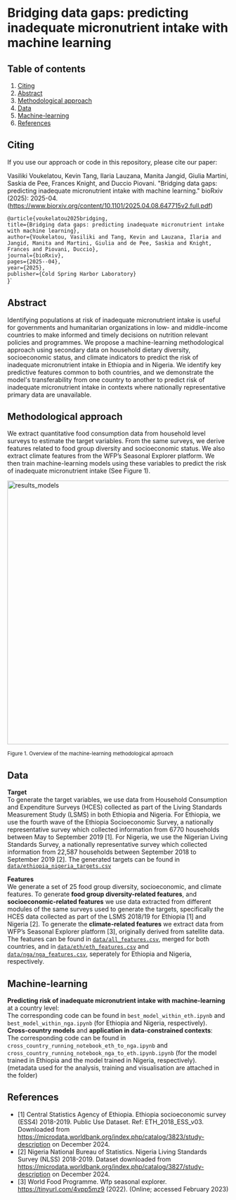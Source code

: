 # Bridging data gaps: predicting inadequate micronutrient intake with machine learning 

## Table of contents  
1. [Citing](#Citing)
2. [Abstract](#Abstract)
3. [Methodological approach](#Method)
4. [Data](#Data)
5. [Machine-learning](#ML)
6. [References](#References)

## Citing
<a name="Citing"/>

If you use our approach or code in this repository, please cite our paper:

Vasiliki Voukelatou, Kevin Tang, Ilaria Lauzana, Manita Jangid, Giulia Martini, Saskia de Pee, Frances Knight, and Duccio Piovani. "Bridging data gaps: predicting inadequate micronutrient intake with machine learning." bioRxiv (2025): 2025-04.
 <br/>
(https://www.biorxiv.org/content/10.1101/2025.04.08.647715v2.full.pdf)

`@article{voukelatou2025bridging, `<br/>
  `title={Bridging data gaps: predicting inadequate micronutrient intake with machine learning},`<br/>
  `author={Voukelatou, Vasiliki and Tang, Kevin and Lauzana, Ilaria and Jangid, Manita and Martini, Giulia and de Pee, Saskia and Knight, Frances and Piovani, Duccio},`<br/>
 `journal={bioRxiv},`<br/>
  `pages={2025--04},`<br/>
  `year={2025},`<br/>
  `publisher={Cold Spring Harbor Laboratory}`<br/>
}`

## Abstract
<a name="Abstract"></a>

Identifying populations at risk of inadequate micronutrient intake is useful for governments and humanitarian organizations in low- and middle-income countries to make informed and timely decisions on nutrition relevant policies and programmes. We propose a machine-learning methodological approach using secondary data on household dietary diversity, socioeconomic status, and climate indicators to predict the risk of inadequate micronutrient intake in Ethiopia and in Nigeria. We identify key predictive features common to both countries, and  we demonstrate the model's transferability from one country to another to predict risk of inadequate micronutrient intake in contexts where nationally representative primary data are unavailable.

## Methodological approach
<a name="Method"/></a>

We extract quantitative food consumption data from household level surveys to estimate the target variables. From the same surveys, we derive features related to food group diversity
and socioeconomic status. We also extract climate features from the WFP’s Seasonal Explorer platform. We then train machine-learning models using these variables to predict the risk of inadequate micronutrient intake (See Figure 1).

<img width="600" alt="results_models" src="https://github.com/user-attachments/assets/fd1ee7cb-7b88-4bad-a92a-2e0706ab9575">

<sup>Figure 1. Overview of the machine-learning methodological aprroach</sup>

## Data
<a name="Data"/></a>

**Target**<br/>
To generate the target variables, we use data from Household Consumption and Expenditure Surveys (HCES) collected as part of the Living Standards Measurement Study (LSMS) in both Ethiopia and Nigeria. For Ethiopia, we use the fourth wave of the Ethiopia Socioeconomic Survey, a nationally representative survey which collected information from 6770 households between May to September 2019 [1]. For Nigeria, we use the Nigerian Living Standards Survey, a nationally representative survey which collected information from 22,587 households between September 2018 to September 2019 [2]. The generated targets can be found in [`data/ethiopia_nigeria_targets.csv`](./data/ethiopia_nigeria_targets.csv)

**Features**<br/>
We generate a set of 25 food group diversity, socioeconomic, and climate features. 
To generate **food group diversity-related features**, and **socioeconomic-related features** we use data extracted from different modules of the same surveys used to generate the targets, specifically the HCES data collected as part of the LSMS 2018/19 for Ethiopia [1] and Nigeria [2]. To generate the **climate-related features** we extract data from WFP’s Seasonal Explorer platform [3], originally derived from satellite data. The features can be found in [`data/all_features.csv`](./data/all_features.csv), merged for both countries, and in [`data/eth/eth_features.csv`](./data/eth/eth_features.csv) and [`data/nga/nga_features.csv`](./data/nga/nga_features.csv), seperately for Ethiopia and Nigeria, respectively.

## Machine-learning
<a name="ML"/></a>

**Predicting risk of inadequate micronutrient intake with machine-learning** at a country level:<br/>The corresponding code can be found in `best_model_within_eth.ipynb` and `best_model_within_nga.ipynb` (for Ethiopia and Nigeria, respectively). <br>
**Cross-country models** and **application in data-constrained contexts**: <br/>The corresponding code can be found in `cross_country_running_notebook_eth_to_nga.ipynb` and `cross_country_running_notebook_nga_to_eth.ipynb.ipynb` (for the model trained in Ethiopia and the model trained in Nigeria, respectively). <br>
(metadata used for the analysis, training and visualisation are attached in the folder)

## References</a>
<a name="References"/></a>
- [1] Central Statistics Agency of Ethiopia. Ethiopia socioeconomic survey (ESS4) 2018-2019. Public Use Dataset. Ref: ETH_2018_ESS_v03. Downloaded from https://microdata.worldbank.org/index.php/catalog/3823/study-description on December 2024.<br/>
- [2] Nigeria National Bureau of Statistics. Nigeria Living Standards Survey (NLSS) 2018-2019. Dataset downloaded from https://microdata.worldbank.org/index.php/catalog/3827/study-description on December 2024.<br/>
- [3] World Food Programme. Wfp seasonal explorer. https://tinyurl.com/4vpp5mz9 (2022). (Online; accessed February 2023)

